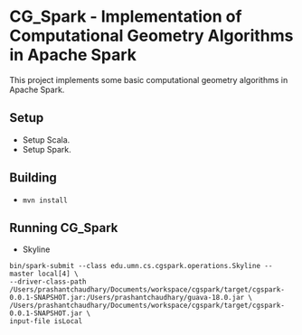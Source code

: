 # CG\_Spark - Implementation of Computational Geometry Algorithms in Apache Spark

This project implements some basic computational geometry algorithms in Apache
Spark.

## Setup
 * Setup Scala.
 * Setup Spark.

## Building
 * ```mvn install```

## Running CG\_Spark
 
 * Skyline

```
bin/spark-submit --class edu.umn.cs.cgspark.operations.Skyline --master local[4] \ 
--driver-class-path /Users/prashantchaudhary/Documents/workspace/cgspark/target/cgspark-0.0.1-SNAPSHOT.jar:/Users/prashantchaudhary/guava-18.0.jar \ 
/Users/prashantchaudhary/Documents/workspace/cgspark/target/cgspark-0.0.1-SNAPSHOT.jar \
input-file isLocal
```
